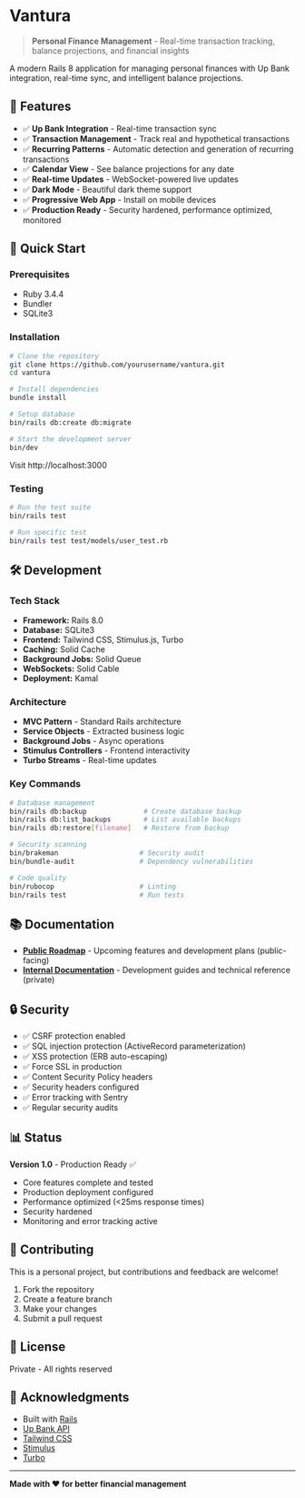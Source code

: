 # Vantura

> **Personal Finance Management** - Real-time transaction tracking, balance projections, and financial insights

A modern Rails 8 application for managing personal finances with Up Bank integration, real-time sync, and intelligent balance projections.

## 🌟 Features

- ✅ **Up Bank Integration** - Real-time transaction sync
- ✅ **Transaction Management** - Track real and hypothetical transactions
- ✅ **Recurring Patterns** - Automatic detection and generation of recurring transactions
- ✅ **Calendar View** - See balance projections for any date
- ✅ **Real-time Updates** - WebSocket-powered live updates
- ✅ **Dark Mode** - Beautiful dark theme support
- ✅ **Progressive Web App** - Install on mobile devices
- ✅ **Production Ready** - Security hardened, performance optimized, monitored

## 🚀 Quick Start

### Prerequisites

- Ruby 3.4.4
- Bundler
- SQLite3

### Installation

```bash
# Clone the repository
git clone https://github.com/yourusername/vantura.git
cd vantura

# Install dependencies
bundle install

# Setup database
bin/rails db:create db:migrate

# Start the development server
bin/dev
```

Visit http://localhost:3000

### Testing

```bash
# Run the test suite
bin/rails test

# Run specific test
bin/rails test test/models/user_test.rb
```

## 🛠️ Development

### Tech Stack

- **Framework:** Rails 8.0
- **Database:** SQLite3
- **Frontend:** Tailwind CSS, Stimulus.js, Turbo
- **Caching:** Solid Cache
- **Background Jobs:** Solid Queue
- **WebSockets:** Solid Cable
- **Deployment:** Kamal

### Architecture

- **MVC Pattern** - Standard Rails architecture
- **Service Objects** - Extracted business logic
- **Background Jobs** - Async operations
- **Stimulus Controllers** - Frontend interactivity
- **Turbo Streams** - Real-time updates

### Key Commands

```bash
# Database management
bin/rails db:backup              # Create database backup
bin/rails db:list_backups        # List available backups
bin/rails db:restore[filename]   # Restore from backup

# Security scanning
bin/brakeman                    # Security audit
bin/bundle-audit                # Dependency vulnerabilities

# Code quality
bin/rubocop                     # Linting
bin/rails test                  # Run tests
```

## 📚 Documentation

- **[Public Roadmap](PUBLIC_ROADMAP.md)** - Upcoming features and development plans (public-facing)
- **[Internal Documentation](docs/README.md)** - Development guides and technical reference (private)

## 🔒 Security

- ✅ CSRF protection enabled
- ✅ SQL injection protection (ActiveRecord parameterization)
- ✅ XSS protection (ERB auto-escaping)
- ✅ Force SSL in production
- ✅ Content Security Policy headers
- ✅ Security headers configured
- ✅ Error tracking with Sentry
- ✅ Regular security audits

## 📊 Status

**Version 1.0** - Production Ready ✅

- Core features complete and tested
- Production deployment configured
- Performance optimized (<25ms response times)
- Security hardened
- Monitoring and error tracking active

## 🤝 Contributing

This is a personal project, but contributions and feedback are welcome!

1. Fork the repository
2. Create a feature branch
3. Make your changes
4. Submit a pull request

## 📄 License

Private - All rights reserved

## 🙏 Acknowledgments

- Built with [Rails](https://rubyonrails.org/)
- [Up Bank API](https://developer.up.com.au/)
- [Tailwind CSS](https://tailwindcss.com/)
- [Stimulus](https://stimulus.hotwired.dev/)
- [Turbo](https://turbo.hotwired.dev/)

---

**Made with ❤️ for better financial management**
